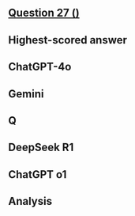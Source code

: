 ## [Question 27 ()]()


## Highest-scored answer 



## ChatGPT-4o




## Gemini




## Q


## DeepSeek R1



## ChatGPT o1


## Analysis 


